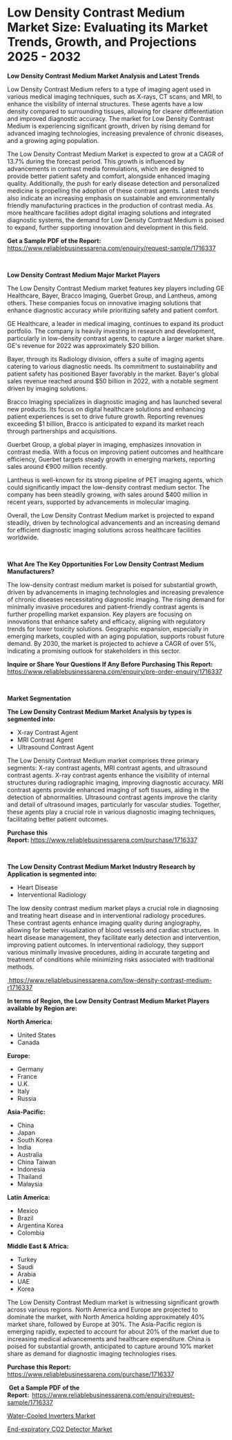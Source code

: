 <p><h1>Low Density Contrast Medium Market Size: Evaluating its Market Trends, Growth, and Projections 2025 - 2032</h1></p><p><strong>Low Density Contrast Medium Market Analysis and Latest Trends</strong></p>
<p><p>Low Density Contrast Medium refers to a type of imaging agent used in various medical imaging techniques, such as X-rays, CT scans, and MRI, to enhance the visibility of internal structures. These agents have a low density compared to surrounding tissues, allowing for clearer differentiation and improved diagnostic accuracy. The market for Low Density Contrast Medium is experiencing significant growth, driven by rising demand for advanced imaging technologies, increasing prevalence of chronic diseases, and a growing aging population.</p><p>The Low Density Contrast Medium Market is expected to grow at a CAGR of 13.7% during the forecast period. This growth is influenced by advancements in contrast media formulations, which are designed to provide better patient safety and comfort, alongside enhanced imaging quality. Additionally, the push for early disease detection and personalized medicine is propelling the adoption of these contrast agents. Latest trends also indicate an increasing emphasis on sustainable and environmentally friendly manufacturing practices in the production of contrast media. As more healthcare facilities adopt digital imaging solutions and integrated diagnostic systems, the demand for Low Density Contrast Medium is poised to expand, further supporting innovation and development in this field.</p></p>
<p><strong>Get a Sample PDF of the Report:&nbsp;</strong> <a href="https://www.reliablebusinessarena.com/enquiry/request-sample/1716337?utm_campaign=1891&utm_medium=2&utm_source=Github&utm_content=ia&utm_term=28032025&utm_id=low-density-contrast-medium">https://www.reliablebusinessarena.com/enquiry/request-sample/1716337</a></p>
<p>&nbsp;</p>
<p><strong>Low Density Contrast Medium Major Market Players</strong></p>
<p><p>The Low Density Contrast Medium market features key players including GE Healthcare, Bayer, Bracco Imaging, Guerbet Group, and Lantheus, among others. These companies focus on innovative imaging solutions that enhance diagnostic accuracy while prioritizing safety and patient comfort.</p><p>GE Healthcare, a leader in medical imaging, continues to expand its product portfolio. The company is heavily investing in research and development, particularly in low-density contrast agents, to capture a larger market share. GE's revenue for 2022 was approximately $20 billion.</p><p>Bayer, through its Radiology division, offers a suite of imaging agents catering to various diagnostic needs. Its commitment to sustainability and patient safety has positioned Bayer favorably in the market. Bayer's global sales revenue reached around $50 billion in 2022, with a notable segment driven by imaging solutions.</p><p>Bracco Imaging specializes in diagnostic imaging and has launched several new products. Its focus on digital healthcare solutions and enhancing patient experiences is set to drive future growth. Reporting revenues exceeding $1 billion, Bracco is anticipated to expand its market reach through partnerships and acquisitions.</p><p>Guerbet Group, a global player in imaging, emphasizes innovation in contrast media. With a focus on improving patient outcomes and healthcare efficiency, Guerbet targets steady growth in emerging markets, reporting sales around €900 million recently.</p><p>Lantheus is well-known for its strong pipeline of PET imaging agents, which could significantly impact the low-density contrast medium sector. The company has been steadily growing, with sales around $400 million in recent years, supported by advancements in molecular imaging.</p><p>Overall, the Low Density Contrast Medium market is projected to expand steadily, driven by technological advancements and an increasing demand for efficient diagnostic imaging solutions across healthcare facilities worldwide.</p></p>
<p>&nbsp;</p>
<p><strong>What Are The Key Opportunities For Low Density Contrast Medium Manufacturers?</strong></p>
<p><p>The low-density contrast medium market is poised for substantial growth, driven by advancements in imaging technologies and increasing prevalence of chronic diseases necessitating diagnostic imaging. The rising demand for minimally invasive procedures and patient-friendly contrast agents is further propelling market expansion. Key players are focusing on innovations that enhance safety and efficacy, aligning with regulatory trends for lower toxicity solutions. Geographic expansion, especially in emerging markets, coupled with an aging population, supports robust future demand. By 2030, the market is projected to achieve a CAGR of over 5%, indicating a promising outlook for stakeholders in this sector.</p></p>
<p><strong>Inquire or Share Your Questions If Any Before Purchasing This Report:</strong> <a href="https://www.reliablebusinessarena.com/enquiry/pre-order-enquiry/1716337?utm_campaign=1891&utm_medium=2&utm_source=Github&utm_content=ia&utm_term=28032025&utm_id=low-density-contrast-medium">https://www.reliablebusinessarena.com/enquiry/pre-order-enquiry/1716337</a></p>
<p>&nbsp;</p>
<p><strong>Market Segmentation</strong></p>
<p><strong>The Low Density Contrast Medium Market Analysis by types is segmented into:</strong></p>
<p><ul><li>X-ray Contrast Agent</li><li>MRI Contrast Agent</li><li>Ultrasound Contrast Agent</li></ul></p>
<p><p>The Low Density Contrast Medium market comprises three primary segments: X-ray contrast agents, MRI contrast agents, and ultrasound contrast agents. X-ray contrast agents enhance the visibility of internal structures during radiographic imaging, improving diagnostic accuracy. MRI contrast agents provide enhanced imaging of soft tissues, aiding in the detection of abnormalities. Ultrasound contrast agents improve the clarity and detail of ultrasound images, particularly for vascular studies. Together, these agents play a crucial role in various diagnostic imaging techniques, facilitating better patient outcomes.</p></p>
<p><strong>Purchase this Report:&nbsp;</strong><a href="https://www.reliablebusinessarena.com/purchase/1716337?utm_campaign=1891&utm_medium=2&utm_source=Github&utm_content=ia&utm_term=28032025&utm_id=low-density-contrast-medium">https://www.reliablebusinessarena.com/purchase/1716337</a></p>
<p>&nbsp;</p>
<p><strong>The Low Density Contrast Medium Market Industry Research by Application is segmented into:</strong></p>
<p><ul><li>Heart Disease</li><li>Interventional Radiology</li></ul></p>
<p><p>The low density contrast medium market plays a crucial role in diagnosing and treating heart disease and in interventional radiology procedures. These contrast agents enhance imaging quality during angiography, allowing for better visualization of blood vessels and cardiac structures. In heart disease management, they facilitate early detection and intervention, improving patient outcomes. In interventional radiology, they support various minimally invasive procedures, aiding in accurate targeting and treatment of conditions while minimizing risks associated with traditional methods.</p></p>
<p><a href="https://www.reliablebusinessarena.com/low-density-contrast-medium-r1716337?utm_campaign=1891&utm_medium=2&utm_source=Github&utm_content=ia&utm_term=28032025&utm_id=low-density-contrast-medium">&nbsp;https://www.reliablebusinessarena.com/low-density-contrast-medium-r1716337</a></p>
<p><strong>In terms of Region, the Low Density Contrast Medium Market Players available by Region are:</strong></p>
<p>
    <p> <strong> North America: </strong>
        <ul>
            <li>United States</li>
            <li>Canada</li>
        </ul>
        </p> 
    <p> <strong> Europe: </strong>
        <ul>
            <li>Germany</li>
            <li>France</li>
            <li>U.K.</li>
            <li>Italy</li>
            <li>Russia</li>
        </ul>
        </p> 
    <p> <strong> Asia-Pacific: </strong>
        <ul>
            <li>China</li>
            <li>Japan</li>
            <li>South Korea</li>
            <li>India</li>
            <li>Australia</li>
            <li>China Taiwan</li>
            <li>Indonesia</li>
            <li>Thailand</li>
            <li>Malaysia</li>
        </ul>
        </p> 
    <p> <strong> Latin America: </strong>
        <ul>
            <li>Mexico</li>
            <li>Brazil</li>
            <li>Argentina Korea</li>
            <li>Colombia</li>
        </ul>
        </p> 
    <p> <strong> Middle East & Africa: </strong>
        <ul>
            <li>Turkey</li>
            <li>Saudi</li>
            <li>Arabia</li>
            <li>UAE</li>
            <li>Korea</li>
        </ul>
    </p>
    </p>
<p><p>The Low Density Contrast Medium market is witnessing significant growth across various regions. North America and Europe are projected to dominate the market, with North America holding approximately 40% market share, followed by Europe at 30%. The Asia-Pacific region is emerging rapidly, expected to account for about 20% of the market due to increasing medical advancements and healthcare expenditure. China is poised for substantial growth, anticipated to capture around 10% market share as demand for diagnostic imaging technologies rises.</p></p>
<p><strong>Purchase this Report: </strong><a href="https://www.reliablebusinessarena.com/purchase/1716337?utm_campaign=1891&utm_medium=2&utm_source=Github&utm_content=ia&utm_term=28032025&utm_id=low-density-contrast-medium">https://www.reliablebusinessarena.com/purchase/1716337</a></p>
<p>&nbsp;<strong>Get a Sample PDF of the Report:&nbsp;&nbsp;</strong><a href="https://www.reliablebusinessarena.com/enquiry/request-sample/1716337?utm_campaign=1891&utm_medium=2&utm_source=Github&utm_content=ia&utm_term=28032025&utm_id=low-density-contrast-medium">https://www.reliablebusinessarena.com/enquiry/request-sample/1716337</a></p>
<p><strong></strong></p>
<p><p><a href="https://github.com/RickHolmes3/Market-Research-Report-List-7/blob/main/water-cooled-inverters-market.md?utm_campaign=1891&utm_medium=2&utm_source=Github&utm_content=ia&utm_term=28032025&utm_id=low-density-contrast-medium">Water-Cooled Inverters Market</a></p><p><a href="https://github.com/Krish2023na/Market-Research-Report-List-7/blob/main/end-expiratory-co2-detector-market.md?utm_campaign=1891&utm_medium=2&utm_source=Github&utm_content=ia&utm_term=28032025&utm_id=low-density-contrast-medium">End-expiratory CO2 Detector Market</a></p></p>